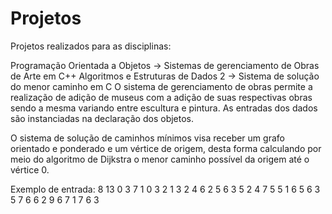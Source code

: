 # Projetos

Projetos realizados para as disciplinas:

Programação Orientada a Objetos -> Sistemas de gerenciamento de Obras de Arte em C++
Algoritmos e Estruturas de Dados 2 -> Sistema de solução do menor caminho em C
O sistema de gerenciamento de obras permite a realização de adição de museus com a adição de suas respectivas obras sendo a mesma variando entre escultura e pintura. As entradas dos dados são instanciadas na declaração dos objetos.

O sistema de solução de caminhos mínimos visa receber um grafo orientado e ponderado e um vértice de origem, desta forma calculando por meio do algoritmo de Dijkstra o menor caminho possível da origem até o vértice 0.

Exemplo de entrada:
8 13
0 3 7
1 0 3
2 1 3
2 4 6
2 5 6
3 5 2
4 7 5
5 1 6
5 6 3
5 7 6
6 2 9
6 7 1
7 6 3
